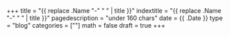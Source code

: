 +++
title = "{{ replace .Name "-" " " | title }}"
indextitle = "{{ replace .Name "-" " " | title }}"
pagedescription = "under 160 chars"
date = {{ .Date }}
type = "blog"
categories = [""]
math = false
draft = true
+++

